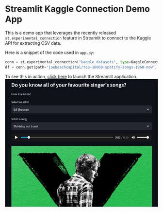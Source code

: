 # Streamlit Kaggle Connection Demo App
This is a demo app that leverages the recently released `st.experimental_connection` feature in Streamlit to connect to the Kaggle API for extracting CSV data.

Here is a snippet of the code used in `app.py`:

```python
conn = st.experimental_connection("kaggle_datasets", type=KaggleConnection)
df = conn.get(path='joebeachcapital/top-10000-spotify-songs-1960-now', filename='top_10000_1960-now.csv', ttl=3600)
```

To see this in action, [click here](https://kaggle-connection-demo.streamlit.app/) to launch the Streamlit application.
![Demo Image](demo_img.jpg)
